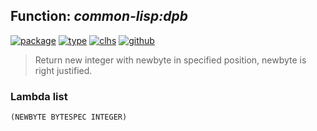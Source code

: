 ## Function: ***common-lisp:dpb***
[![package](https://img.shields.io/badge/Package-COMMON--LISP-5f9ea0.svg?style=social&colorA=999999)](../) [![type](https://img.shields.io/badge/Type-Function-5f9ea0.svg?style=social&colorA=999999)](../#function) [![clhs](https://img.shields.io/badge/CLHS-DPB-5f9ea0.svg?style=social&colorA=999999)](http://www.lispworks.com/documentation/HyperSpec/Body/f_dpb.htm) [![github](https://img.shields.io/badge/GitHub-View_the_source-5f9ea0.svg?style=social&colorA=999999&logo=github)](https://github.com/sbcl/sbcl/blob/master/src/code/numbers.lisp/) 

> Return new integer with newbyte in specified position, newbyte is right justified.

### Lambda list
```
(NEWBYTE BYTESPEC INTEGER)
```
